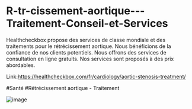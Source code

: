 # R-tr-cissement-aortique---Traitement-Conseil-et-Services
Healthcheckbox propose des services de classe mondiale et des traitements pour le rétrécissement aortique. Nous bénéficions de la confiance de nos clients potentiels. Nous offrons des services de consultation en ligne gratuits. Nos services sont proposés à des prix abordables.

Link:https://healthcheckbox.com/fr/cardiology/aortic-stenosis-treatment/

#Santé #Rétrécissement aortique - Traitement


![image](https://github.com/user-attachments/assets/16a7b8c8-7ba7-48ba-ae68-3fe1fc1ffcfd)
